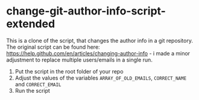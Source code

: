 # change-git-author-info-script-extended
This is a clone of the script, that changes the author info in a git repository. The original script can be found here: https://help.github.com/en/articles/changing-author-info - i made a minor adjustment to replace multiple users/emails in a single run.

1) Put the script in the root folder of your repo
2) Adjust the values of the variables `ARRAY_OF_OLD_EMAILS`, `CORRECT_NAME` and `CORRECT_EMAIL`
3) Run the script
